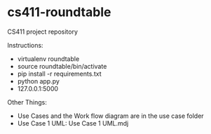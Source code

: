 # cs411-roundtable
CS411 project repository

Instructions: 
* virtualenv roundtable
* source roundtable/bin/activate
* pip install -r requirements.txt
* python app.py
* 127.0.0.1:5000

Other Things:
* Use Cases and the Work flow diagram are in the use case folder
* Use Case 1 UML: Use Case 1 UML.mdj
